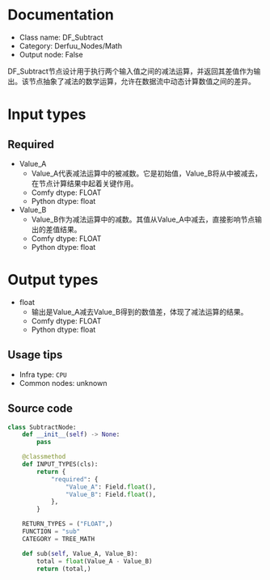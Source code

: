 
# Documentation
- Class name: DF_Subtract
- Category: Derfuu_Nodes/Math
- Output node: False

DF_Subtract节点设计用于执行两个输入值之间的减法运算，并返回其差值作为输出。该节点抽象了减法的数学运算，允许在数据流中动态计算数值之间的差异。

# Input types
## Required
- Value_A
    - Value_A代表减法运算中的被减数。它是初始值，Value_B将从中被减去，在节点计算结果中起着关键作用。
    - Comfy dtype: FLOAT
    - Python dtype: float
- Value_B
    - Value_B作为减法运算中的减数。其值从Value_A中减去，直接影响节点输出的差值结果。
    - Comfy dtype: FLOAT
    - Python dtype: float

# Output types
- float
    - 输出是Value_A减去Value_B得到的数值差，体现了减法运算的结果。
    - Comfy dtype: FLOAT
    - Python dtype: float


## Usage tips
- Infra type: `CPU`
- Common nodes: unknown


## Source code
```python
class SubtractNode:
    def __init__(self) -> None:
        pass

    @classmethod
    def INPUT_TYPES(cls):
        return {
            "required": {
                "Value_A": Field.float(),
                "Value_B": Field.float(),
            },
        }

    RETURN_TYPES = ("FLOAT",)
    FUNCTION = "sub"
    CATEGORY = TREE_MATH

    def sub(self, Value_A, Value_B):
        total = float(Value_A - Value_B)
        return (total,)

```

